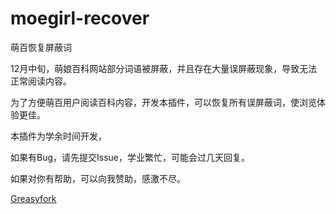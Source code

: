# moegirl-recover
萌百恢复屏蔽词

12月中旬，萌娘百科网站部分词语被屏蔽，并且存在大量误屏蔽现象，导致无法正常阅读内容。

为了方便萌百用户阅读百科内容，开发本插件，可以恢复所有误屏蔽词，使浏览体验更佳。

本插件为学余时间开发，

如果有Bug，请先提交Issue，学业繁忙，可能会过几天回复。

如果对你有帮助，可以向我赞助，感激不尽。

[Greasyfork](https://greasyfork.org/en/scripts/456762-%E8%90%8C%E7%99%BE%E6%81%A2%E5%A4%8D%E5%B1%8F%E8%94%BD%E8%AF%8D)
